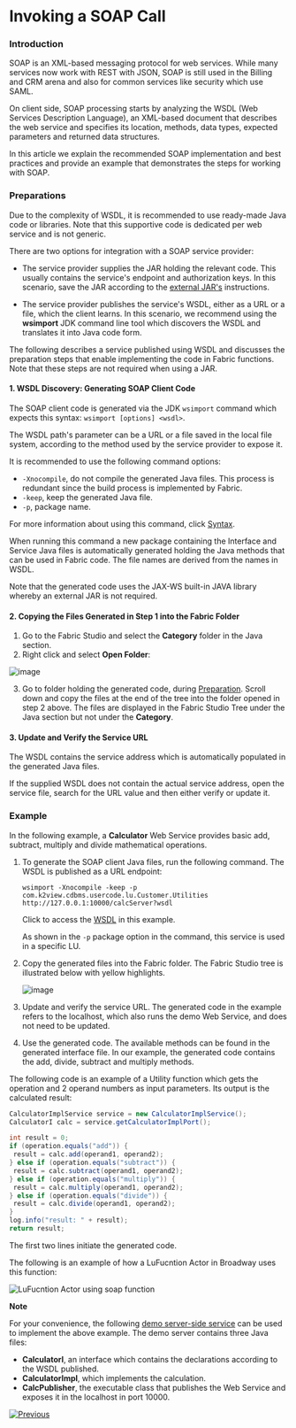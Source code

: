 # Invoking a SOAP Call

### Introduction

SOAP is an XML-based messaging protocol for web services. While many services now work with REST with JSON, SOAP is still used in the Billing and CRM arena and also for common services like security which use SAML.

On client side, SOAP processing starts by analyzing the WSDL (Web Services Description Language), an XML-based document that describes the web service and specifies its location, methods, data types, expected parameters and returned data structures. 

In this article we explain the recommended SOAP implementation and best practices and provide an example that demonstrates the steps for working with SOAP.

### Preparations

Due to the complexity of WSDL, it is recommended to use ready-made Java code or libraries. Note that this supportive code is dedicated per web service and is not  generic.

There are two options for integration with a SOAP service provider:

* The service provider supplies the JAR holding the relevant code. This usually contains the service's endpoint and authorization keys. In this scenario, save the JAR according to the [external JAR's](/articles/31_external_resources/01_external_jars.md) instructions. 

* The service provider publishes the service's WSDL, either as a URL or a file, which the client learns. In this scenario, we recommend using the **wsimport** JDK command line tool which discovers the WSDL and translates it into Java code form.

The following describes a service published using WSDL and discusses the preparation steps that enable implementing the code in Fabric functions. Note that these steps are not required when using a JAR.

#### 1. WSDL Discovery: Generating SOAP Client Code

The SOAP client code is generated via the JDK `wsimport` command which expects this syntax: `wsimport [options] <wsdl>`.  

The WSDL path's parameter can be a URL or a file saved in the local file system, according to the method used by the service provider to expose it. 

It is recommended to use the following command options:

* `-Xnocompile`, do not compile the generated Java files. This process is redundant since the build process is implemented by Fabric.
* `-keep`, keep the generated Java file.
* `-p`, package name. 

For more information about using this command, click [Syntax](https://docs.oracle.com/javase/7/docs/technotes/tools/share/wsimport.html#Syntax).

When running this command a new package containing the Interface and Service Java files is automatically generated holding the Java methods that can be used in Fabric code. The file names are derived from the names in WSDL.

Note that the generated code uses the JAX-WS built-in JAVA library whereby an external JAR is not required.

#### 2. Copying the Files Generated in Step 1 into the Fabric Folder

1. Go to the Fabric Studio and select the **Category** folder in the Java section.
2. Right click and select **Open Folder**:

![image](images/open_java_folder.png)

3. Go to folder holding the generated code, during [Preparation](/articles/31_external_resources/04_invoke_soap_call_example.md#preparations). Scroll down and copy the files at the end of the tree into the folder opened in step 2 above. The files are displayed in the Fabric Studio Tree under the Java section but not under the **Category**.

#### 3. Update and Verify the Service URL

The WSDL contains the service address which is automatically populated in the generated Java files.

If the supplied WSDL does not contain the actual service address, open the service file, search for the URL value and then either verify or update it.

### Example

In the following example, a **Calculator** Web Service provides basic add, subtract, multiply and divide mathematical operations.

1. To generate the SOAP client Java files, run the following command. The WSDL is published as a URL endpoint:

   `wsimport -Xnocompile -keep -p com.k2view.cdbms.usercode.lu.Customer.Utilities http://127.0.0.1:10000/calcServer?wsdl`

   Click to access the [WSDL](/articles/31_external_resources/calculator.wsdl) in this example.

   As shown in the `-p` package option in the command, this service is used in a specific LU.  

2. Copy the generated files into the Fabric folder. The Fabric Studio tree is illustrated below with yellow highlights.

   ![image](images/soap_java_generated_files_at_studio_tree.png)



3. Update and verify the service URL. The generated code in the example refers to the localhost, which also runs the demo Web Service, and does not need to be updated.

4. Use the generated code. The available methods can be found in the generated interface file. In our example, the generated code contains the add, divide, subtract and multiply methods.

The following code is an example of a Utility function which gets the operation and 2 operand numbers as input parameters. Its output is the calculated result:

   ```java
   CalculatorImplService service = new CalculatorImplService();
   CalculatorI calc = service.getCalculatorImplPort();
   
   int result = 0;
   if (operation.equals("add")) {
   	result = calc.add(operand1, operand2);
   } else if (operation.equals("subtract")) {
   	result = calc.subtract(operand1, operand2);
   } else if (operation.equals("multiply")) {
   	result = calc.multiply(operand1, operand2);
   } else if (operation.equals("divide")) {
   	result = calc.divide(operand1, operand2);
   }
   log.info("result: " + result);
   return result;
   
   ```

   The first two lines initiate the generated code.

   
   
  The following is an example of how a LuFucntion Actor in Broadway uses this function:

<img src="images/LuFuncActor_soap.png" alt="LuFucntion Actor using soap function" />

**Note**

For your convenience, the following [demo server-side service](/articles/31_external_resources/SOAP_Server_Example.zip) can be used to implement the above example. The demo server contains three Java files:
-  **CalculatorI**, an interface which contains the declarations according to the WSDL published.
-  **CalculatorImpl**, which implements the calculation.
-  **CalcPublisher**, the executable class that publishes the Web Service and exposes it in the localhost in port 10000.


[![Previous](/articles/images/Previous.png)](/articles/31_external_resources/03_invoke_http_rest_call_example.md)

